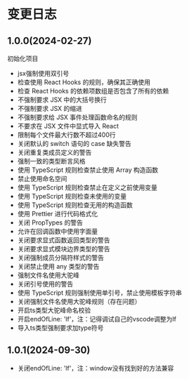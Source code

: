 # 变更日志

## 1.0.0(2024-02-27)
初始化项目

- jsx强制使用双引号
- 检查使用 React Hooks 的规则，确保其正确使用
- 检查 React Hooks 的依赖项数组是否包含了所有的依赖
- 不强制要求 JSX 中的大括号换行
- 不强制要求 JSX 的缩进
- 不强制要求给 JSX 事件处理函数命名的规则
- 不要求在 JSX 文件中显式导入 React
- 限制每个文件最大行数不超过400行
- 关闭默认的 switch 语句的 case 缺失警告
- 关闭重复类成员定义的警告
- 强制一致的类型断言风格
- 使用 TypeScript 规则检查禁止使用 Array 构造函数
- 禁止使用命名空间
- 使用 TypeScript 规则检查禁止在定义之前使用变量
- 使用 TypeScript 规则检查未使用的变量
- 使用 TypeScript 规则检查无用的构造函数
- 使用 Prettier 进行代码格式化
- 关闭 PropTypes 的警告
- 允许在回调函数中使用字面量
- 关闭要求显式函数返回类型的警告
- 关闭要求显式模块边界类型的警告
- 关闭强制成员分隔符样式的警告
- 关闭禁止使用 any 类型的警告
- 强制文件名使用大驼峰
- 关闭引号使用的警告
- 使用 TypeScript 规则强制使用单引号，禁止使用模板字符串
- 关闭强制文件名使用大驼峰规则（存在问题）
- 开启ts类型大驼峰命名校验
- 开启endOfLine: 'lf'，注：记得调试自己的vscode调整为lf
- 导入ts类型强制要求加type符号

## 1.0.1(2024-09-30)

- 关闭endOfLine: 'lf'，注：window没有找到好的方法兼容